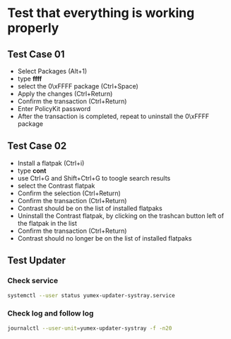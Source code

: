 # Test that everything is working properly

## Test Case 01

- Select Packages (Alt+1)
- type **ffff**
- select the 0\xFFFF package (Ctrl+Space)
- Apply the changes (Ctrl+Return)
- Confirm the transaction (Ctrl+Return)
- Enter PolicyKit password
- After the transaction is completed, repeat to uninstall the 0\xFFFF package

## Test Case 02

- Install a flatpak (Ctrl+i)
- type **cont**
- use Ctrl+G and Shift+Ctrl+G to toogle search results
- select the Contrast flatpak
- Confirm the selection (Ctrl+Return)
- Confirm the transaction (Ctrl+Return)
- Contrast should be on the list of installed flatpaks
- Uninstall the Contrast flatpak, by clicking on the trashcan button left of the flatpak in the list
- Confirm the transaction (Ctrl+Return)
- Contrast should no longer be on the list of installed flatpaks


## Test Updater
### Check service
```bash
systemctl --user status yumex-updater-systray.service
```
### Check log and follow log
```bash
journalctl --user-unit=yumex-updater-systray -f -n20
```
